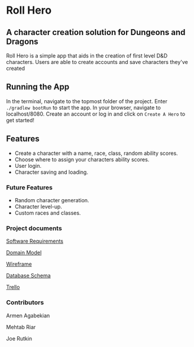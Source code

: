# Roll Hero

## A character creation solution for Dungeons and Dragons

Roll Hero is a simple app that aids in the creation of first level D&D characters. Users are able to create accounts and save characters they've created 

## Running the App

In the terminal, navigate to the topmost folder of the project. Enter `./gradlew bootRun` to start the app. In your browser, navigate to localhost/8080. Create an account or log in and click on `Create A Hero` to get started!

## Features

- Create a character with a name, race, class, random ability scores.
- Choose where to assign your characters ability scores.
- User login.
- Character saving and loading.

### Future Features

- Random character generation.
- Character level-up.
- Custom races and classes.

### Project documents

[Software Requirements](requirements.md)

[Domain Model](/img/domain-model-day1.png)

[Wireframe](./img/wireframe-day1.png)

[Database Schema](/img/db-schema-day1.png)

[Trello](https://trello.com/b/MUfb58hd/hero-roll)

### Contributors

Armen Agabekian

Mehtab Riar

Joe Rutkin
